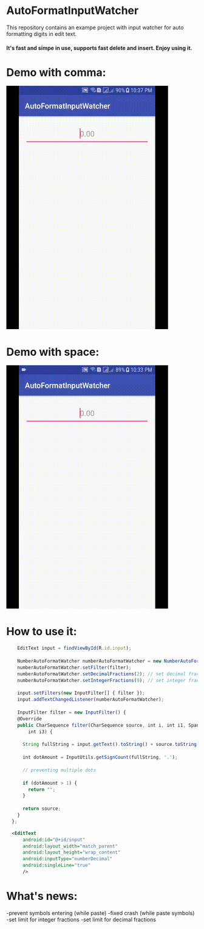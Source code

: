 # AutoFormatInputWatcher
This repository contains an exampe project with input watcher for auto formatting digits in edit text. 
#### It's fast and simpe in use, supports fast delete and insert. Enjoy using it. ####

# Demo with comma: 

![alt text][logo]

[logo]: https://github.com/DjamshidDjurayev/AutoFormatInputWatcher/blob/master/format_with_coma.gif

# Demo with space: 

![alt text][logo2]

[logo2]: https://github.com/DjamshidDjurayev/AutoFormatInputWatcher/blob/master/format_with_space.gif

# How to use it: 
``` javaScript
    EditText input = findViewById(R.id.input);

    NumberAutoFormatWatcher numberAutoFormatWatcher = new NumberAutoFormatWatcher();
    numberAutoFormatWatcher.setFilter(filter);
    numberAutoFormatWatcher.setDecimalFractions(2); // set decimal fractions
    numberAutoFormatWatcher.setIntegerFractions(9); // set integer fractions

    input.setFilters(new InputFilter[] { filter });
    input.addTextChangedListener(numberAutoFormatWatcher);
    
    InputFilter filter = new InputFilter() {
    @Override
    public CharSequence filter(CharSequence source, int i, int i1, Spanned spanned, int i2,
        int i3) {

      String fullString = input.getText().toString() + source.toString();

      int dotAmount = InputUtils.getSignCount(fullString, '.');

      // preventing multiple dots

      if (dotAmount > 1) {
        return "";
      }

      return source;
    }
  };
```

``` xml
  <EditText
      android:id="@+id/input"
      android:layout_width="match_parent"
      android:layout_height="wrap_content"
      android:inputType="numberDecimal"
      android:singleLine="true"
      />
```

# What's news: 
-prevent symbols entering (while paste)
-fixed crash (while paste symbols)
-set limit for integer fractions
-set limit for decimal fractions

